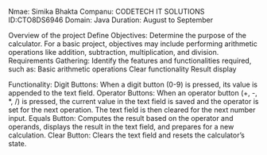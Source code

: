 Nmae: Simika Bhakta
Companu: CODETECH IT SOLUTIONS
ID:CTO8DS6946
Domain: Java
Duration: August to September 

Overview of the project
Define Objectives: Determine the purpose of the calculator. For a basic project, objectives may include performing arithmetic operations like addition, subtraction, multiplication, and division.
Requirements Gathering: Identify the features and functionalities required, such as:
Basic arithmetic operations
Clear functionality
Result display

Functionality:
Digit Buttons: When a digit button (0-9) is pressed, its value is appended to the text field.
Operator Buttons: When an operator button (+, -, *, /) is pressed, the current value in the text field is saved and the operator is set for the next operation. The text field is then cleared for the next number input.
Equals Button: Computes the result based on the operator and operands, displays the result in the text field, and prepares for a new calculation.
Clear Button: Clears the text field and resets the calculator’s state.

